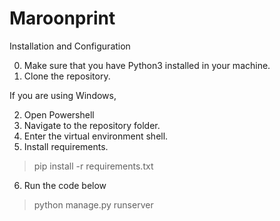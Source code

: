 # Maroonprint

Installation and Configuration

0. Make sure that you have Python3 installed in your machine.
1. Clone the repository. <br>

If you are using Windows,

2. Open Powershell <br>
3. Navigate to the repository folder. <br>
4. Enter the virtual environment shell. <br>
5. Install requirements.
> pip install -r requirements.txt
6. Run the code below
> python manage.py runserver
